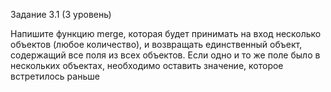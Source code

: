Задание 3.1 (3 уровень)

Напишите функцию merge, которая будет принимать на вход несколько объектов (любое количество), и возвращать единственный объект, содержащий все поля из всех объектов. Если одно и то же поле было в нескольких объектах, необходимо оставить значение, которое встретилось раньше
